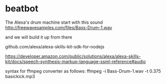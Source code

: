 # beatbot
The Alexa's drum machine
start with this sound http://freewavesamples.com/files/Bass-Drum-1.wav

and we will build it up from there

github.com/alexa/alexa-skills-kit-sdk-for-nodejs

https://developer.amazon.com/public/solutions/alexa/alexa-skills-kit/docs/speech-synthesis-markup-language-ssml-reference#audio

syntax for ffmpeg converter as follows: 
ffmpeg -i Bass-Drum-1.wav -t 0.375 basickick.mp3

